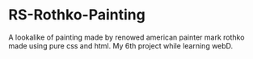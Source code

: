 # RS-Rothko-Painting
A lookalike of painting made by renowed american painter mark rothko made using pure css and html. My 6th project while learning webD.
